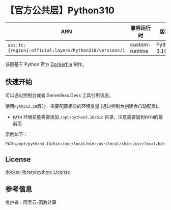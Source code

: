 
# 【官方公共层】Python310

| ARN  |  兼容运行时  | 版本 |
|------|------|--------|
| `acs:fc:{region}:official:layers/Python310/versions/1` | custom-runtime   | Python 3.10.5 |

该层基于 Python 官方 [Dockerfile](https://github.com/docker-library/python/blob/7b9d62e229bda6312b9f91b37ab83e33b4e34542/3.10/buster/Dockerfile) 制作。

## 快速开始
可以通过控制台或者 Serverless Devs 工具引用该层。

使用`Python3.10`层时，需要配置相应的环境变量 (通过控制台创建会自动配置)。
- `PATH` 环境变量需要添加 `/opt/python3.10/bin` 目录，注意需要加到`PATH`的最前面

示例如下：
```shell
PATH=/opt/python3.10/bin:/usr/local/bin:/usr/local/sbin:/usr/local/bin:/usr/sbin:/usr/bin:/sbin:/bin:/opt/bin
```

## License
[docker-library/python: License](https://github.com/docker-library/python/blob/7b9d62e229bda6312b9f91b37ab83e33b4e34542/LICENSE)

## 参考信息
维护者：阿里云-函数计算